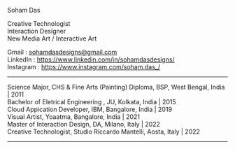 
Soham Das <br>

Creative Technologist <br>
Interaction Designer <br>
New Media Art / Interactive Art <br>

Gmail : sohamdasdesigns@gmail.com <br>
LinkedIn : https://www.linkedin.com/in/sohamdasdesigns/ <br>
Instagram : https://www.instagram.com/soham.das_/

---------------------------------------------------------------

Science Major, CHS & Fine Arts (Painting) Diploma, BSP, West Bengal, India | 2011 <br>
Bachelor of Eletrical Engineering , JU, Kolkata, India | 2015 <br>
Cloud Appication Developer, IBM, Bangalore, India | 2019 <br>
Visual Artist, Yoaatma, Bangalore, India | 2021 <br>
Master of Interaction Design, DA, Milano, Italy | 2022 <br>
Creative Technologist, Studio Riccardo Mantelli, Aosta, Italy | 2022 <br>

--------------------------------------------------------------
